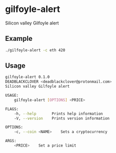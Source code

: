 # gilfoyle-alert
Silicon valley Gilfoyle alert

## Example
```bash
./gilfoyle-alert -c eth 420
```

## Usage

```bash
gilfoyle-alert 0.1.0
DEADBLACKCLOVER <deadblackclover@protonmail.com>
Silicon valley Gilfoyle alert

USAGE:
    gilfoyle-alert [OPTIONS] <PRICE>

FLAGS:
    -h, --help       Prints help information
    -V, --version    Prints version information

OPTIONS:
    -c, --coin <NAME>    Sets a cryptocurrency

ARGS:
    <PRICE>    Set a price limit
```
